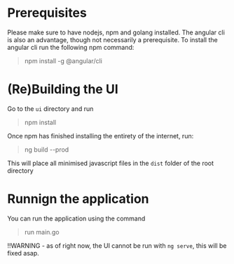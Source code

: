 # Prerequisites
Please make sure to have nodejs, npm and golang installed. The angular cli is also an advantage, though not necessarily a prerequisite. 
To install the angular cli run the following npm command:

> npm install -g @angular/cli

# (Re)Building the UI
Go to the `ui` directory and run

> npm install

Once npm has finished installing the entirety of the internet, run:

>  ng build --prod

This will place all minimised javascript files in the `dist` folder of the root directory

# Runnign the application
You can run the application using the command

> run main.go

!!WARNING - as of right now, the UI cannot be run with `ng serve`, this will be fixed asap.